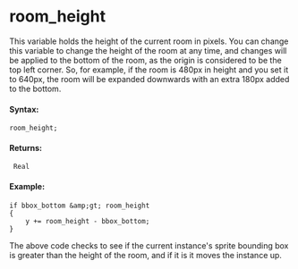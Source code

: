 # room_height

This variable holds the height of the current room in pixels. You can
change this variable to change the height of the room at any time, and
changes will be applied to the bottom of the room, as the origin is
considered to be the top left corner. So, for example, if the room is
480px in height and you set it to 640px, the room will be expanded
downwards with an extra 180px added to the bottom.

#### Syntax:

``` gml
room_height;
```

#### Returns:

``` gml
 Real
```

#### Example:

``` gml
if bbox_bottom &amp;gt; room_height
{
    y += room_height - bbox_bottom;
}
```

The above code checks to see if the current instance's sprite bounding
box is greater than the height of the room, and if it is it moves the
instance up.

